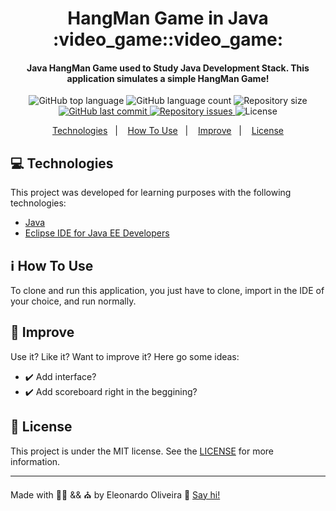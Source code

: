 <h1 align="center">
    HangMan Game in Java :video_game::video_game:
</h1>

<h4 align="center">
    Java HangMan Game used to Study Java Development Stack. This application simulates a simple HangMan Game!
</h4>

<p align="center">
    <img alt="GitHub top language" src="https://img.shields.io/github/languages/top/eleonardoro/hangman-game-java.svg">
    <img alt="GitHub language count" src="https://img.shields.io/github/languages/count/eleonardoro/hangman-game-java.svg">
    <img alt="Repository size" src="https://img.shields.io/github/repo-size/eleonardoro/hangman-game-java.svg">
    <a href="https://github.com/eleonardoro/hangman-game-java/commits/master">
        <img alt="GitHub last commit" src="https://img.shields.io/github/last-commit/eleonardoro/hangman-game-java.svg">
    </a>
    <a href="https://github.com/eleonardoro/hangman-game-java/issues">
        <img alt="Repository issues" src="https://img.shields.io/github/issues/eleonardoro/hangman-game-java.svg">
    </a>
    <img alt="License" src="https://img.shields.io/badge/license-MIT-yellowgreen">
</p>

<p align="center">
    <a href="#computer-technologies">Technologies</a>&nbsp;&nbsp;&nbsp;|&nbsp;&nbsp;&nbsp;
    <a href="#information_source-how-to-use">How To Use</a>&nbsp;&nbsp;&nbsp;|&nbsp;&nbsp;&nbsp;
    <a href="#page_facing_up-improve">Improve</a>&nbsp;&nbsp;&nbsp;|&nbsp;&nbsp;&nbsp;
    <a href="#memo-license">License</a>
</p>


## :computer: Technologies

This project was developed for learning purposes with the following technologies:

- [Java](https://www.java.com/)
- [Eclipse IDE for Java EE Developers](ecl)


## :information_source: How To Use

To clone and run this application, you just have to clone, import in the IDE of your choice, and run normally.


## :page_facing_up: Improve

Use it? Like it? Want to improve it? Here go some ideas:
- :heavy_check_mark: Add interface?
- :heavy_check_mark: Add scoreboard right in the beggining?


## :memo: License
This project is under the MIT license. See the
[LICENSE](https://github.com/eleonardoro/train-chords/blob/master/LICENSE) for more information.

---

Made with :purple_heart::heartpulse: && :church: by Eleonardo Oliveira :wave: [Say
hi!](https://www.linkedin.com/in/eleonardo/)


[ecl]: https://www.eclipse.org/downloads/packages/release/mars/r/eclipse-ide-java-ee-developers
